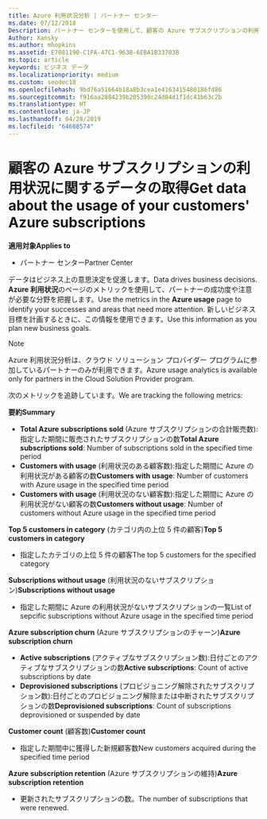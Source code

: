 ```yaml
---
title: Azure 利用状況分析 | パートナー センター
ms.date: 07/12/2018
Description: パートナー センターを使用して、顧客の Azure サブスクリプションの利用状況に関するデータを取得します。
Author: Xansky
ms.author: mhopkins
ms.assetid: E7081190-C1FA-47C1-963B-6EBA1B33703B
ms.topic: article
keywords: ビジネス データ
ms.localizationpriority: medium
ms.custom: seodec18
ms.openlocfilehash: 9bd76a51664b18a8b3cea1e4163415480186fd86
ms.sourcegitcommit: f916aa2884239b205398c24d04d1f1dc41b63c2b
ms.translationtype: HT
ms.contentlocale: ja-JP
ms.lasthandoff: 04/28/2019
ms.locfileid: "64668574"
---
```

# <a name="get-data-about-the-usage-of-your-customers-azure-subscriptions"></a><span data-ttu-id="b6ccd-104">顧客の Azure サブスクリプションの利用状況に関するデータの取得</span><span class="sxs-lookup"><span data-stu-id="b6ccd-104">Get data about the usage of your customers' Azure subscriptions</span></span> 

<span data-ttu-id="b6ccd-105">**適用対象**</span><span class="sxs-lookup"><span data-stu-id="b6ccd-105">**Applies to**</span></span>
- <span data-ttu-id="b6ccd-106">パートナー センター</span><span class="sxs-lookup"><span data-stu-id="b6ccd-106">Partner Center</span></span>

<span data-ttu-id="b6ccd-107">データはビジネス上の意思決定を促進します。</span><span class="sxs-lookup"><span data-stu-id="b6ccd-107">Data drives business decisions.</span></span> <span data-ttu-id="b6ccd-108">**Azure 利用状況**のページのメトリックを使用して、パートナーの成功度や注意が必要な分野を把握します。</span><span class="sxs-lookup"><span data-stu-id="b6ccd-108">Use the metrics in the **Azure usage** page to identify your successes and areas that need more attention.</span></span> <span data-ttu-id="b6ccd-109">新しいビジネス目標を計画するときに、この情報を使用できます。</span><span class="sxs-lookup"><span data-stu-id="b6ccd-109">Use this information as you plan new business goals.</span></span>

> [!NOTE]
> <span data-ttu-id="b6ccd-110">Azure 利用状況分析は、クラウド ソリューション プロバイダー プログラムに参加しているパートナーのみが利用できます。</span><span class="sxs-lookup"><span data-stu-id="b6ccd-110">Azure usage  analytics is available only for partners in the Cloud Solution Provider program.</span></span>

<span data-ttu-id="b6ccd-111">次のメトリックを追跡しています。</span><span class="sxs-lookup"><span data-stu-id="b6ccd-111">We are tracking the following metrics:</span></span>

<span data-ttu-id="b6ccd-112">**要約**</span><span class="sxs-lookup"><span data-stu-id="b6ccd-112">**Summary**</span></span>  
 - <span data-ttu-id="b6ccd-113">**Total Azure subscriptions sold** (Azure サブスクリプションの合計販売数):指定した期間に販売されたサブスクリプションの数</span><span class="sxs-lookup"><span data-stu-id="b6ccd-113">**Total Azure subscriptions sold**: Number of subscriptions sold in the specified time period</span></span>  
 - <span data-ttu-id="b6ccd-114">**Customers with usage** (利用状況のある顧客数):指定した期間に Azure の利用状況がある顧客の数</span><span class="sxs-lookup"><span data-stu-id="b6ccd-114">**Customers with usage**: Number of customers with Azure usage in the specified time period</span></span>  
 - <span data-ttu-id="b6ccd-115">**Customers with usage** (利用状況のない顧客数):指定した期間に Azure の利用状況がない顧客の数</span><span class="sxs-lookup"><span data-stu-id="b6ccd-115">**Customers without usage**: Number of customers without Azure usage in the specified time period</span></span>  

<span data-ttu-id="b6ccd-116">**Top 5 customers in category** (カテゴリ内の上位 5 件の顧客)</span><span class="sxs-lookup"><span data-stu-id="b6ccd-116">**Top 5 customers in category**</span></span>  
 -  <span data-ttu-id="b6ccd-117">指定したカテゴリの上位 5 件の顧客</span><span class="sxs-lookup"><span data-stu-id="b6ccd-117">The top 5 customers for the specified category</span></span>  

<span data-ttu-id="b6ccd-118">**Subscriptions without usage** (利用状況のないサブスクリプション)</span><span class="sxs-lookup"><span data-stu-id="b6ccd-118">**Subscriptions without usage**</span></span>  
 -  <span data-ttu-id="b6ccd-119">指定した期間に Azure の利用状況がないサブスクリプションの一覧</span><span class="sxs-lookup"><span data-stu-id="b6ccd-119">List of sepcific subscriptions without Azure usage in the specified time period</span></span>  

<span data-ttu-id="b6ccd-120">**Azure subscription churn** (Azure サブスクリプションのチャーン)</span><span class="sxs-lookup"><span data-stu-id="b6ccd-120">**Azure subscription churn**</span></span>  
 - <span data-ttu-id="b6ccd-121">**Active subscriptions** (アクティブなサブスクリプション数):日付ごとのアクティブなサブスクリプションの数</span><span class="sxs-lookup"><span data-stu-id="b6ccd-121">**Active subscriptions**: Count of active subscriptions by date</span></span>  
 - <span data-ttu-id="b6ccd-122">**Deprovisioned subscriptions** (プロビジョニング解除されたサブスクリプション数):日付ごとのプロビジョニング解除または中断されたサブスクリプションの数</span><span class="sxs-lookup"><span data-stu-id="b6ccd-122">**Deprovisioned subscriptions**: Count of subscriptions deprovisioned or suspended by date</span></span>  

<span data-ttu-id="b6ccd-123">**Customer count** (顧客数)</span><span class="sxs-lookup"><span data-stu-id="b6ccd-123">**Customer count**</span></span>
 - <span data-ttu-id="b6ccd-124">指定した期間中に獲得した新規顧客数</span><span class="sxs-lookup"><span data-stu-id="b6ccd-124">New customers acquired during the specified time period</span></span>  

<span data-ttu-id="b6ccd-125">**Azure subscription retention** (Azure サブスクリプションの維持)</span><span class="sxs-lookup"><span data-stu-id="b6ccd-125">**Azure subscription retention**</span></span>  
 - <span data-ttu-id="b6ccd-126">更新されたサブスクリプションの数。</span><span class="sxs-lookup"><span data-stu-id="b6ccd-126">The number of subscriptions that were renewed.</span></span>   
  